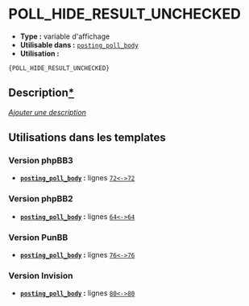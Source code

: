 # POLL_HIDE_RESULT_UNCHECKED
* __Type :__ variable d'affichage
* __Utilisable dans :__ [`posting_poll_body`](../tpl/posting_poll_body.md#readme)
* __Utilisation :__

```smarty
{POLL_HIDE_RESULT_UNCHECKED}
```

## Description[*](https://fa-tvars.appspot.com/var/POLL_HIDE_RESULT_UNCHECKED)
[*Ajouter une description*](https://fa-tvars.appspot.com/var/POLL_HIDE_RESULT_UNCHECKED)

## Utilisations dans les templates

### Version phpBB3
* __[`posting_poll_body`](../tpl/posting_poll_body.md#readme) :__ lignes [`72`](../src/prosilver/posting_poll_body.tpl#L72)[`<->`](../src/prosilver/posting_poll_body.tpl#L72-L72)[`72`](../src/prosilver/posting_poll_body.tpl#L72)

### Version phpBB2
* __[`posting_poll_body`](../tpl/posting_poll_body.md#readme) :__ lignes [`64`](../src/subsilver/posting_poll_body.tpl#L64)[`<->`](../src/subsilver/posting_poll_body.tpl#L64-L64)[`64`](../src/subsilver/posting_poll_body.tpl#L64)

### Version PunBB
* __[`posting_poll_body`](../tpl/posting_poll_body.md#readme) :__ lignes [`76`](../src/punbb/posting_poll_body.tpl#L76)[`<->`](../src/punbb/posting_poll_body.tpl#L76-L76)[`76`](../src/punbb/posting_poll_body.tpl#L76)

### Version Invision
* __[`posting_poll_body`](../tpl/posting_poll_body.md#readme) :__ lignes [`80`](../src/invision/posting_poll_body.tpl#L80)[`<->`](../src/invision/posting_poll_body.tpl#L80-L80)[`80`](../src/invision/posting_poll_body.tpl#L80)

